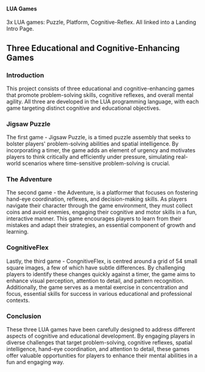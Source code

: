 #### LUA Games
3x LUA games: Puzzle, Platform, Cognitive-Reflex. All linked into a Landing Intro Page.

## Three Educational and Cognitive-Enhancing Games
### Introduction
This project consists of three educational and cognitive-enhancing games that promote problem-solving skills, cognitive reflexes, and overall mental agility. All three are developed in the LUA programming language, with each game targeting distinct cognitive and educational objectives.

### Jigsaw Puzzle
The first game - Jigsaw Puzzle, is a timed puzzle assembly that seeks to bolster players' problem-solving abilities and spatial intelligence. By incorporating a timer, the game adds an element of urgency and motivates players to think critically and efficiently under pressure, simulating real-world scenarios where time-sensitive problem-solving is crucial.

### The Adventure
The second game - the Adventure, is a platformer that focuses on fostering hand-eye coordination, reflexes, and decision-making skills. As players navigate their character through the game environment, they must collect coins and avoid enemies, engaging their cognitive and motor skills in a fun, interactive manner. This game encourages players to learn from their mistakes and adapt their strategies, an essential component of growth and learning.

### CognitiveFlex
Lastly, the third game - CongnitiveFlex, is centred around a grid of 54 small square images, a few of which have subtle differences. By challenging players to identify these changes quickly against a timer, the game aims to enhance visual perception, attention to detail, and pattern recognition. Additionally, the game serves as a mental exercise in concentration and focus, essential skills for success in various educational and professional contexts.

### Conclusion
These three LUA games have been carefully designed to address different aspects of cognitive and educational development. By engaging players in diverse challenges that target problem-solving, cognitive reflexes, spatial intelligence, hand-eye coordination, and attention to detail, these games offer valuable opportunities for players to enhance their mental abilities in a fun and engaging way.
